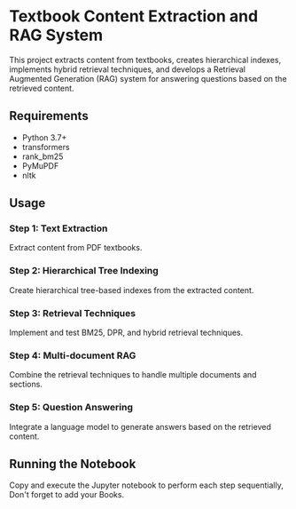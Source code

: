 # Textbook Content Extraction and RAG System
This project extracts content from textbooks, creates hierarchical indexes, implements hybrid retrieval techniques, and develops a Retrieval Augmented Generation (RAG) system for answering questions based on the retrieved content.

## Requirements
* Python 3.7+
* transformers
* rank_bm25
* PyMuPDF
* nltk

## Usage
### Step 1: Text Extraction
Extract content from PDF textbooks.

### Step 2: Hierarchical Tree Indexing
Create hierarchical tree-based indexes from the extracted content.

### Step 3: Retrieval Techniques
Implement and test BM25, DPR, and hybrid retrieval techniques.

### Step 4: Multi-document RAG
Combine the retrieval techniques to handle multiple documents and sections.

### Step 5: Question Answering
Integrate a language model to generate answers based on the retrieved content.

## Running the Notebook
Copy and execute the Jupyter notebook to perform each step sequentially, Don't forget to add your Books.
